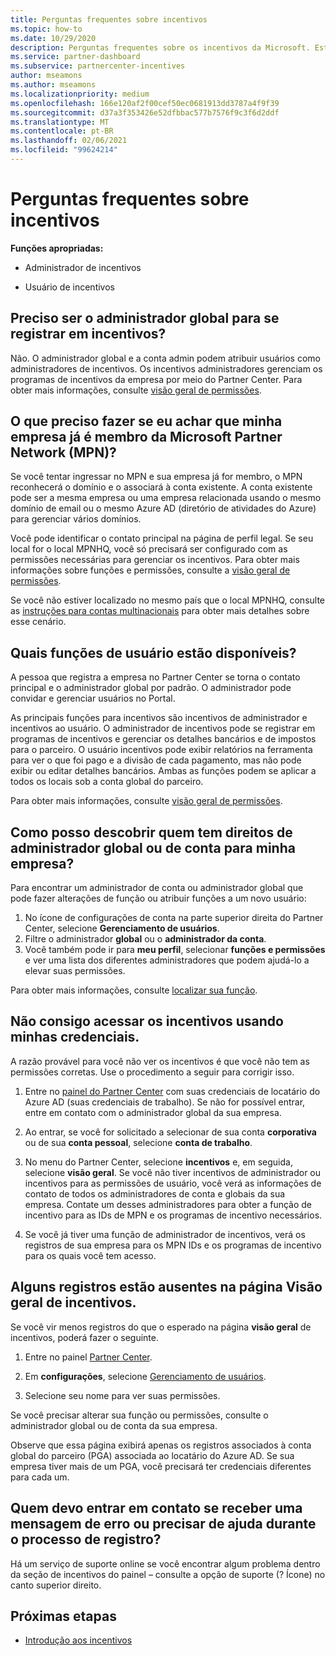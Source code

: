 ```yaml
---
title: Perguntas frequentes sobre incentivos
ms.topic: how-to
ms.date: 10/29/2020
description: Perguntas frequentes sobre os incentivos da Microsoft. Este artigo inclui perguntas sobre funções de usuário, como registrar ou o que fazer sobre mensagens de erro.
ms.service: partner-dashboard
ms.subservice: partnercenter-incentives
author: mseamons
ms.author: mseamons
ms.localizationpriority: medium
ms.openlocfilehash: 166e120af2f00cef50ec0681913dd3787a4f9f39
ms.sourcegitcommit: d37a3f353426e52dfbbac577b7576f9c3f6d2ddf
ms.translationtype: MT
ms.contentlocale: pt-BR
ms.lasthandoff: 02/06/2021
ms.locfileid: "99624214"
---
```

# <a name="frequently-asked-questions-on-incentives"></a>Perguntas frequentes sobre incentivos

**Funções apropriadas:**

- Administrador de incentivos

- Usuário de incentivos

## <a name="do-i-need-to-be-the-global-admin-to-enroll-in-incentives"></a>Preciso ser o administrador global para se registrar em incentivos?

Não. O administrador global e a conta admin podem atribuir usuários como administradores de incentivos. Os incentivos administradores gerenciam os programas de incentivos da empresa por meio do Partner Center. Para obter mais informações, consulte [visão geral de permissões](permissions-overview.md).

## <a name="what-do-i-need-to-do-if-i-find-my-company-is-already-a-member-of-the-microsoft-partner-network-mpn"></a>O que preciso fazer se eu achar que minha empresa já é membro da Microsoft Partner Network (MPN)?

Se você tentar ingressar no MPN e sua empresa já for membro, o MPN reconhecerá o domínio e o associará à conta existente. A conta existente pode ser a mesma empresa ou uma empresa relacionada usando o mesmo domínio de email ou o mesmo Azure AD (diretório de atividades do Azure) para gerenciar vários domínios.

Você pode identificar o contato principal na página de perfil legal. Se seu local for o local MPNHQ, você só precisará ser configurado com as permissões necessárias para gerenciar os incentivos. Para obter mais informações sobre funções e permissões, consulte a [visão geral de permissões](permissions-overview.md).

Se você não estiver localizado no mesmo país que o local MPNHQ, consulte as [instruções para contas multinacionais](https://support.microsoft.com/help/4515619/special-considerations-for-multi-national-partners-joining-the-microso) para obter mais detalhes sobre esse cenário.

## <a name="what-user-roles-are-available"></a>Quais funções de usuário estão disponíveis?

A pessoa que registra a empresa no Partner Center se torna o contato principal e o administrador global por padrão. O administrador pode convidar e gerenciar usuários no Portal.

As principais funções para incentivos são incentivos de administrador e incentivos ao usuário. O administrador de incentivos pode se registrar em programas de incentivos e gerenciar os detalhes bancários e de impostos para o parceiro. O usuário incentivos pode exibir relatórios na ferramenta para ver o que foi pago e a divisão de cada pagamento, mas não pode exibir ou editar detalhes bancários. Ambas as funções podem se aplicar a todos os locais sob a conta global do parceiro.

Para obter mais informações, consulte [visão geral de permissões](permissions-overview.md).

## <a name="how-can-i-find-out-who-has-global-or-account-admin-rights-for-my-company"></a>Como posso descobrir quem tem direitos de administrador global ou de conta para minha empresa?

Para encontrar um administrador de conta ou administrador global que pode fazer alterações de função ou atribuir funções a um novo usuário:

1. No ícone de configurações de conta na parte superior direita do Partner Center, selecione **Gerenciamento de usuários**.
2. Filtre o administrador **global** ou o **administrador da conta**.
3. Você também pode ir para **meu perfil**, selecionar **funções e permissões** e ver uma lista dos diferentes administradores que podem ajudá-lo a elevar suas permissões.
 
Para obter mais informações, consulte [localizar sua função](find-your-role.md).  

## <a name="i-cant-access-incentives-using-my-credentials"></a>Não consigo acessar os incentivos usando minhas credenciais.

A razão provável para você não ver os incentivos é que você não tem as permissões corretas. Use o procedimento a seguir para corrigir isso.

1. Entre no [painel do Partner Center](https://partner.microsoft.com/dashboard/) com suas credenciais de locatário do Azure AD (suas credenciais de trabalho). Se não for possível entrar, entre em contato com o administrador global da sua empresa.

2. Ao entrar, se você for solicitado a selecionar de sua conta **corporativa** ou de sua **conta pessoal**, selecione **conta de trabalho**.

3. No menu do Partner Center, selecione **incentivos** e, em seguida, selecione **visão geral**. Se você não tiver incentivos de administrador ou incentivos para as permissões de usuário, você verá as informações de contato de todos os administradores de conta e globais da sua empresa. Contate um desses administradores para obter a função de incentivo para as IDs de MPN e os programas de incentivo necessários.

4. Se você já tiver uma função de administrador de incentivos, verá os registros de sua empresa para os MPN IDs e os programas de incentivo para os quais você tem acesso.

## <a name="some-enrollments-are-missing-from-the-incentives-overview-page"></a>Alguns registros estão ausentes na página Visão geral de incentivos.

Se você vir menos registros do que o esperado na página **visão geral** de incentivos, poderá fazer o seguinte.

1. Entre no painel [Partner Center](https://partner.microsoft.com/dashboard/).

2. Em **configurações**, selecione [Gerenciamento de usuários](https://partner.microsoft.com/pcv/users).

3. Selecione seu nome para ver suas permissões.

Se você precisar alterar sua função ou permissões, consulte o administrador global ou de conta da sua empresa.

Observe que essa página exibirá apenas os registros associados à conta global do parceiro (PGA) associada ao locatário do Azure AD. Se sua empresa tiver mais de um PGA, você precisará ter credenciais diferentes para cada um.

## <a name="who-should-i-contact-if-i-get-an-error-message-or-need-help-during-the-enrollment-process"></a>Quem devo entrar em contato se receber uma mensagem de erro ou precisar de ajuda durante o processo de registro?

Há um serviço de suporte online se você encontrar algum problema dentro da seção de incentivos do painel – consulte a opção de suporte (? Ícone) no canto superior direito.

## <a name="next-steps"></a>Próximas etapas

- [Introdução aos incentivos](incentives-get-started-intro.md)
